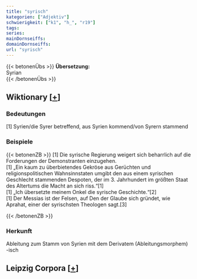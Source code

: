 ```yaml
---
title: "syrisch"
kategorien: ["Adjektiv"]
schwierigkeit: ["k1", "h_", "r19"]
tags:
series:
mainDornseiffs:
domainDornseiffs:
url: "syrisch"
---
```


{{< betonenÜbs >}}
**Übersetzung:**  
Syrian  
{{< /betonenÜbs >}}

## Wiktionary [[+](https://de.wiktionary.org/wiki/syrisch)]

### Bedeutungen
[1] Syrien/die Syrer betreffend, aus Syrien kommend/von Syrern stammend  

### Beispiele
{{< betonenZB >}}
[1] Die syrische Regierung weigert sich beharrlich auf die Forderungen der Demonstranten einzugehen.  
[1] „Ein kaum zu überbietendes Gekröse aus Gerüchten und religionspolitischen Wahnsinnstaten umgibt den aus einem syrischen Geschlecht stammenden Despoten, der im 3. Jahrhundert im größten Staat des Altertums die Macht an sich riss.“[1]  
[1] „Ich übersetzte meinem Onkel die syrische Geschichte.“[2]  
[1] Der Messias ist der Felsen, auf Den der Glaube sich gründet, wie Aprahat, einer der syrischsten Theologen sagt.[3]  

{{< /betonenZB >}}
### Herkunft
Ableitung zum Stamm von Syrien mit dem Derivatem (Ableitungsmorphem) -isch  


## Leipzig Corpora [[+](https://corpora.uni-leipzig.de/en/res?word=syrisch&corpusId=deu_newscrawl-public_2018)]

